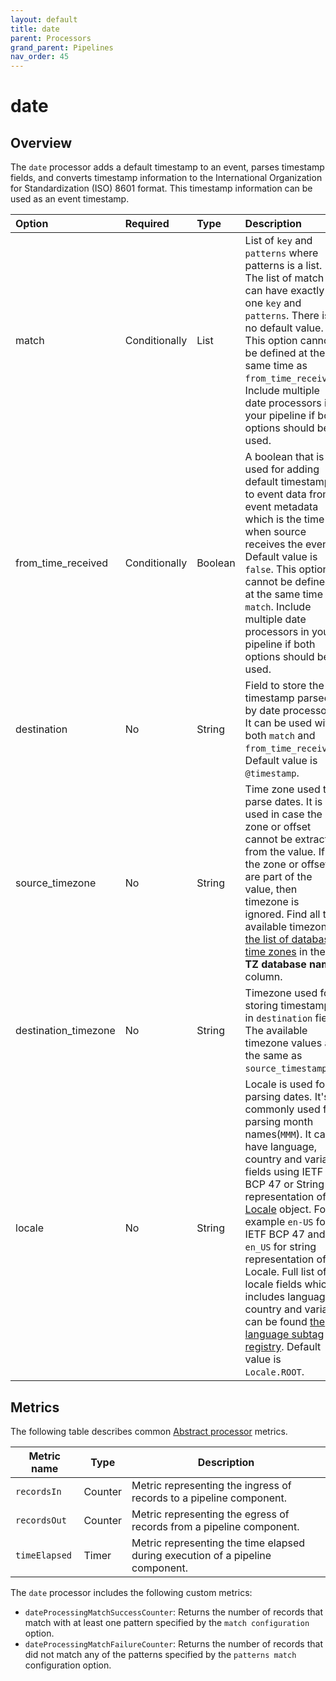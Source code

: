 ```yaml
---
layout: default
title: date
parent: Processors
grand_parent: Pipelines
nav_order: 45
---
```


# date

## Overview

The `date` processor adds a default timestamp to an event, parses timestamp fields, and converts timestamp information to the International Organization for Standardization (ISO) 8601 format. This timestamp information can be used as an event timestamp.

Option | Required | Type | Description
:--- | :--- | :--- | :---
match | Conditionally | List | List of `key` and `patterns` where patterns is a list. The list of match can have exactly one `key` and `patterns`. There is no default value. This option cannot be defined at the same time as `from_time_received`. Include multiple date processors in your pipeline if both options should be used.
from_time_received | Conditionally | Boolean | A boolean that is used for adding default timestamp to event data from event metadata which is the time when source receives the event. Default value is `false`. This option cannot be defined at the same time as `match`. Include multiple date processors in your pipeline if both options should be used.
destination | No | String | Field to store the timestamp parsed by date processor. It can be used with both `match` and `from_time_received`. Default value is `@timestamp`.
source_timezone | No | String | Time zone used to parse dates. It is used in case the zone or offset cannot be extracted from the value. If the zone or offset are part of the value, then timezone is ignored. Find all the available timezones [the list of database time zones](https://en.wikipedia.org/wiki/List_of_tz_database_time_zones#List) in the **TZ database name** column.
destination_timezone | No | String | Timezone used for storing timestamp in `destination` field. The available timezone values are the same as `source_timestamp`.
locale | No | String | Locale is used for parsing dates. It's commonly used for parsing month names(`MMM`). It can have language, country and variant fields using IETF BCP 47 or String representation of [Locale](https://docs.oracle.com/javase/8/docs/api/java/util/Locale.html) object. For example `en-US` for IETF BCP 47 and `en_US` for string representation of Locale. Full list of locale fields which includes language, country and variant can be found [the language subtag registry](https://www.iana.org/assignments/language-subtag-registry/language-subtag-registry). Default value is `Locale.ROOT`.

<!---## Configuration

Content will be added to this section.--->

## Metrics

The following table describes common [Abstract processor](https://github.com/opensearch-project/data-prepper/blob/main/data-prepper-api/src/main/java/org/opensearch/dataprepper/model/processor/AbstractProcessor.java) metrics.

| Metric name | Type | Description |
| ------------- | ---- | -----------|
| `recordsIn` | Counter | Metric representing the ingress of records to a pipeline component. |
| `recordsOut` | Counter | Metric representing the egress of records from a pipeline component. |
| `timeElapsed` | Timer | Metric representing the time elapsed during execution of a pipeline component. |

The `date` processor includes the following custom metrics:

* `dateProcessingMatchSuccessCounter`: Returns the number of records that match with at least one pattern specified by the `match configuration` option. 
* `dateProcessingMatchFailureCounter`: Returns the number of records that did not match any of the patterns specified by the `patterns match` configuration option.